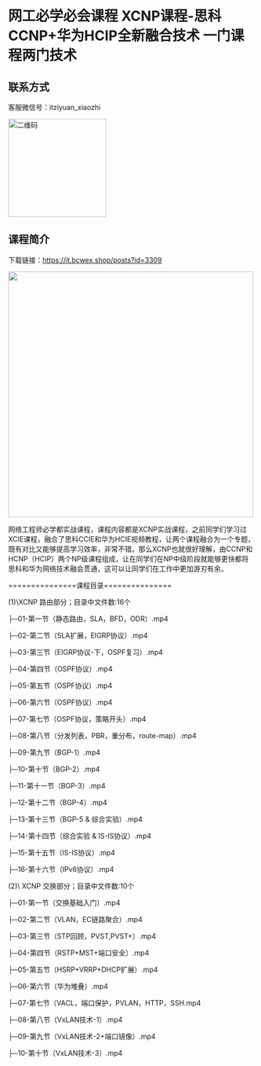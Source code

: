 # 网工必学必会课程 XCNP课程-思科CCNP+华为HCIP全新融合技术 一门课程两门技术

## 联系方式

客服微信号：itziyuan_xiaozhi

<img src="https://ziyuanyun.oss-cn-guangzhou.aliyuncs.com/common/20240614073449/666b82192834a.jpg" width="200" height="200" alt="二维码">

## 课程简介

下载链接：https://it.bcwex.shop/posts?id=3309

<img src="https://ziyuanyun.oss-cn-guangzhou.aliyuncs.com/yun/20240515185120/664493a84445b.jpg" width="500" alt="">

  

 网络工程师必学都实战课程，课程内容都是XCNP实战课程，之前同学们学习过XCIE课程，融合了思科CCIE和华为HCIE视频教程，让两个课程融合为一个专题，既有对比又能够提高学习效率，非常不错。那么XCNP也就很好理解，由CCNP和HCNP（HCIP）两个NP级课程组成，让在同学们在NP中级阶段就能够更快都将思科和华为网络技术融会贯通，这可以让同学们在工作中更加游刃有余。

 ===============课程目录===============

 (1)\XCNP 路由部分；目录中文件数:16个

 ├─01-第一节（静态路由，SLA，BFD，ODR）.mp4

 ├─02-第二节（SLA扩展，EIGRP协议）.mp4

 ├─03-第三节（EIGRP协议-下，OSPF复习）.mp4

 ├─04-第四节（OSPF协议）.mp4

 ├─05-第五节（OSPF协议）.mp4

 ├─06-第六节（OSPF协议）.mp4

 ├─07-第七节（OSPF协议，策略开头）.mp4

 ├─08-第八节（分发列表，PBR，重分布，route-map）.mp4

 ├─09-第九节（BGP-1）.mp4

 ├─10-第十节（BGP-2）.mp4

 ├─11-第十一节（BGP-3）.mp4

 ├─12-第十二节（BGP-4）.mp4

 ├─13-第十三节（BGP-5 &amp; 综合实验）.mp4

 ├─14-第十四节（综合实验 &amp; IS-IS协议）.mp4

 ├─15-第十五节（IS-IS协议）.mp4

 ├─16-第十六节（IPv6协议）.mp4

 (2)\ XCNP 交换部分；目录中文件数:10个

 ├─01-第一节（交换基础入门）.mp4

 ├─02-第二节（VLAN，EC链路聚合）.mp4

 ├─03-第三节（STP回顾，PVST,PVST+）.mp4

 ├─04-第四节（RSTP+MST+端口安全）.mp4

 ├─05-第五节（HSRP+VRRP+DHCP扩展）.mp4

 ├─06-第六节（华为堆叠）.mp4

 ├─07-第七节（VACL，端口保护，PVLAN，HTTP，SSH.mp4

 ├─08-第八节（VxLAN技术-1）.mp4

 ├─09-第九节（VxLAN技术-2+端口镜像）.mp4

 ├─10-第十节（VxLAN技术-3）.mp4

  